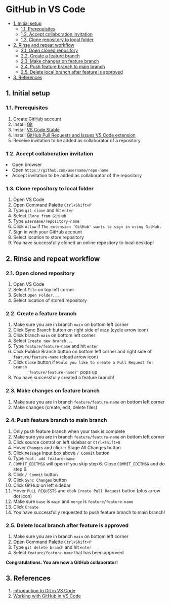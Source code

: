 # GitHub in VS Code

- [1. Initial setup](#1-initial-setup)
  - [1.1. Prerequisites](#11-prerequisites)
  - [1.2. Accept collaboration invitation](#12-accept-collaboration-invitation)
  - [1.3. Clone repository to local folder](#13-clone-repository-to-local-folder)
- [2. Rinse and repeat workflow](#2-rinse-and-repeat-workflow)
  - [2.1. Open cloned repository](#21-open-cloned-repository)
  - [2.2. Create a feature branch](#22-create-a-feature-branch)
  - [2.3. Make changes on feature branch](#23-make-changes-on-feature-branch)
  - [2.4. Push feature branch to main branch](#24-push-feature-branch-to-main-branch)
  - [2.5. Delete local branch after feature is approved](#25-delete-local-branch-after-feature-is-approved)
- [3. References](#3-references)

## 1. Initial setup

### 1.1. Prerequisites

<ol>
  <li>Create <a href="https://github.com/">GitHub</a> account</li>
  <li>Install <a href="https://git-scm.com/downloads">Git</a></li>
  <li>Install <a href="https://code.visualstudio.com/">VS Code Stable</a></li>
  <li>
    Install
    <a href="vscode:extension/GitHub.vscode-pull-request-github"
      >GitHub Pull Requests and Issues VS Code extension</a
    >
  </li>
  <li>Receive invitation to be added as collaborator of a repository</li>
</ol>

### 1.2. Accept collaboration invitation

  <li>Open browser</li>
  <li>Open <code>https://github.com/username/repo-name</code></li>
  <li>Accept invitation to be added as collaborator of the repository</li>
</ol>

### 1.3. Clone repository to local folder

<ol>
  <li>Open VS Code</li>
  <li>Open Command Palette <code>Ctrl+Shift+P</code></li>

  <li>Type <code>git clone</code> and hit <code>enter</code></li>
  <img src="assets/readme/git-clone.png" alt="" />

  <li>Select <code>Clone from GitHub</code></li>
  <img src="assets/readme/git-clone-2.png" alt="" />

  <li>Type <code>username/repository-name</code></li>
  <img src="assets/readme/git-clone-3.png" alt="" />
  <li>
    Click <code>Allow</code> if
    <code>The extension 'GitHub' wants to sign in using GitHub.</code>
  </li>
  <li>Sign in with your GitHub account</li>
  <li>Select location to store repository</li>
  <li>You have successfully cloned an online repository to local desktop!</li>
</ol>

## 2. Rinse and repeat workflow

### 2.1. Open cloned repository

<ol>
  <li>Open VS Code</li>

  <li>Select <code>File</code> on top left corner</li>
  <img src="assets/readme/open-folder.png" alt="" />

  <li>Select <code>Open Folder...</code></li>
  <li>Select location of stored repository</li>
</ol>

### 2.2. Create a feature branch

<ol>
  <li>Make sure you are in branch <code>main</code> on bottom left corner</li>
  <img src="assets/readme/main-branch.png" alt="" />

  <li>
    Click Sync Branch button on right side of <code>main</code> (cycle arrow
    icon)
  </li>
  <img src="assets/readme/button-sync-changes.png" alt="" />

  <li>Click branch <code>main</code> on bottom left corner</li>

  <li>Select <code>Create new branch...</code></li>
  <img src="assets/readme/create-branch.png" alt="" />

  <li>Type <code>feature/feature-name</code> and hit <code>enter</code></li>
  <img src="assets/readme/create-branch-2.png" alt="" />

  <li>
    Click Publish Branch button on bottom left corner and right side of
    <code>feature/feature-name</code> (cloud arrow icon)
  </li>
  <img src="assets/readme/button-publish-branch.png" alt="" />

  <li>
    Click <code>Close</code> button if
    <code
      >Would you like to create a Pull Request for branch
      'feature/feature-name?'</code
    >
    pops up
  </li>
  <img src="assets/readme/popup-create-pr.png" alt="" />

  <li>You have successfully created a feature branch!</li>
</ol>

### 2.3. Make changes on feature branch

<ol>
  <li>
    Make sure you are in branch <code>feature/feature-name</code> on bottom left
    corner
  </li>
  <img src="assets/readme/feature-branch.png" alt="" />
  <li>Make changes (create, edit, delete files)</li>
</ol>

### 2.4. Push feature branch to main branch

<ol>
  <li>Only push feature branch when your task is complete</li>

  <li>
    Make sure you are in branch <code>feature/feature-name</code> on bottom left
    corner
  </li>
  <img src="assets/readme/feature-branch.png" alt="" />

  <li>Click source control on left sidebar or <code>Ctrl+Shift+G</code></li>
  <img src="assets/readme/sidebar-source-control.png" alt="" />

  <li>
    Hover <code>Changes</code> and click <code>+</code> Stage All Changes button
  </li>
  <img src="assets/readme/button-stage-changes.png" alt="" />

  <li>
    Click <code>Message</code> input box above <code>/ Commit</code> button
  </li>
  <li>Type <code>feat: add feature-name</code></li>
  <img src="assets/readme/commit-message.png" alt="" />

  <li>
    <code>COMMIT_EDITMSG</code> will open if you skip step 6. Close
    <code>COMMIT_EDITMSG</code> and do step 6.
  </li>
  <img src="assets/readme/commit-no-message.png" alt="" />

  <li>Click <code>/ Commit</code> button</li>

  <li>Click <code>Sync Changes</code> button</li>
  <img src="assets/readme/button-large-sync-changes.png" alt="" />

  <li>Click GitHub on left sidebar</li>
  <img src="assets/readme/sidebar-pr.png" alt="" />

  <li>
    Hover <code>PULL REQUESTS</code> and click
    <code>Create Pull Request</code> button (plus arrow dot icon)
  </li>
  <img src="assets/readme/button-pr.png" alt="" />

  <li>
    Make sure <code>base</code> is <code>main</code> and <code>merge</code> is
    <code>feature/feature-name</code>
  </li>
  <img src="assets/readme/create-pr.png" alt="" />

  <li>Click <code>Create</code></li>

  <li>
    You have successfully requested to push feature branch to main branch!
  </li>
  <img src="assets/readme/create-pr-2.png" alt="" />
</ol>

### 2.5. Delete local branch after feature is approved

<ol>
  <li>Make sure you are in branch <code>main</code> on bottom left corner</li>
  <img src="assets/readme/main-branch.png" alt="" />

  <li>Open Command Palette <code>Ctrl+Shift+P</code></li>

  <li>Type <code>git delete branch</code> and hit <code>enter</code></li>
  <img src="assets/readme/git-delete-branch.png" alt="" />

  <li>Select <code>feature/feature-name</code> that has been approved</li>
  <img src="assets/readme/git-delete-branch-2.png" alt="" />
</ol>

<b>Congratulations. You are now a GitHub collaborator!</b>

## 3. References

<ol>
  <li>
    <a href="https://code.visualstudio.com/docs/sourcecontrol/intro-to-git">
      Introduction to Git in VS Code
    </a>
  </li>
  <li>
    <a href="https://code.visualstudio.com/docs/sourcecontrol/github">
      Working with GitHub in VS Code
    </a>
  </li>
</ol>
